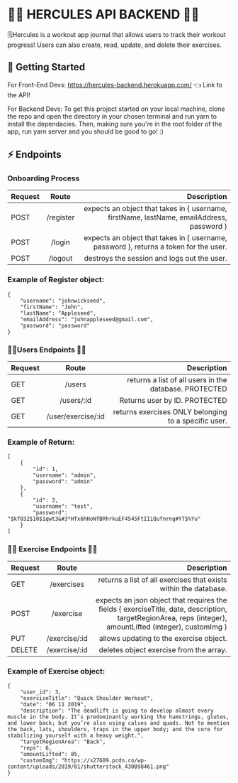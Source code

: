 # 🏋️‍♂️ HERCULES API BACKEND  🏋️‍♀️

🗒Hercules is a workout app journal that allows users to track their workout progress! Users can also create, read, update, and delete their exercises.

## 🏁 Getting Started

For Front-End Devs: https://hercules-backend.herokuapp.com/ 👈 Link to the API!

For Backend Devs: To get this project started on your local machine, clone the repo and open the directory in your chosen terminal and run yarn to install the dependacies. Then, making sure you're in the root folder of the app, run yarn server and you should be good to go! :)


## ⚡️  Endpoints

### Onboarding Process

| Request        | Route           | Description  |
| ------------- |:-------------:| -----:|
| POST      | /register | expects an object that takes in { username, firstName, lastName, emailAddress, password } |
| POST      | /login | expects an object that takes in { username, password }, returns a token for the user. |
| POST      | /logout | destroys the session and logs out the user. |

### Example of Register object:

```
{
    "username": "johnwickseed",
    "firstName": "John",
    "lastName": "Appleseed",
    "emailAddress": "johnappleseed@gmail.com",
    "password": "password"
}
```

### 👩‍💻Users Endpoints 👨‍💻

| Request        | Route           | Description  |
| ------------- |:-------------:| -----:|
| GET      | /users | returns a list of all users in the database. PROTECTED |
| GET      | /users/:id | Returns user by ID. PROTECTED |
| GET      | /user/exercise/:id | returns exercises ONLY belonging to a specific user. |

### Example of Return:

```
[
    {
        "id": 1,
        "username": "admin",
        "password": "admin"
    },
    {
        "id": 3,
        "username": "test",
        "password": "$kf032$10$1qwt3&#3*Hfx6hHoNfBRhrkuEF4545FtIIiQufnrng#YT$%Yu"
    }
]
```

### 🏃‍♀️ Exercise Endpoints 🏋️‍♀️


| Request        | Route           | Description  |
| ------------- |:-------------:| -----:|
| GET      | /exercises | returns a list of all exercises that exists within the database. |
| POST      | /exercise| expects an json object that requires the fields { exerciseTitle, date, description, targetRegionArea, reps (integer), amountLifted (integer), customImg } |
| PUT      | /exercise/:id | allows updating to the exercise object. |
| DELETE      | /exercise/:id | deletes object exercise from the array. |

### Example of Exercise object:

```
{
    "user_id": 3,
    "exerciseTitle": "Quick Shoulder Workout",
    "date": "06 11 2019",
    "description": "The deadlift is going to develop almost every muscle in the body. It’s predominantly working the hamstrings, glutes, and lower back; but you’re also using calves and quads. Not to mention the back, lats, shoulders, traps in the upper body; and the core for stabilizing yourself with a heavy weight.",
    "targetRegionArea": "Back",
    "reps": 6,
    "amountLifted": 85,
    "customImg": "https://s27689.pcdn.co/wp-content/uploads/2019/01/shutterstock_430898461.png"
}
```
